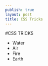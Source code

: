 ```yaml
---
publish: true
layout: post
title: CSS Tricks
---
```


#CSS TRICKS

*   Water
*   Air
*   Fire
*   Earth
